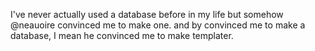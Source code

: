 I've never actually used a database before in my life but somehow @neauoire convinced me to make one.
and by convinced me to make a database, I mean he convinced me to make templater.
